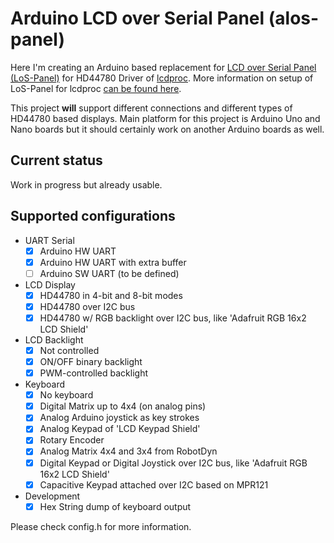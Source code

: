 # Arduino LCD over Serial Panel (alos-panel)

Here I'm creating an Arduino based replacement for [LCD over Serial Panel (LoS-Panel)](https://mlf.home.xs4all.nl/los/) for HD44780 Driver of [lcdproc](http://www.lcdproc.org/).
More information on setup of LoS-Panel for lcdproc [can be found here](http://lcdproc.sourceforge.net/docs/current-user.html#hd44780-los-panel).

This project **will** support different connections and different types of HD44780 based displays.
Main platform for this project is Arduino Uno and Nano boards but it should certainly work on another Arduino boards as well.

## Current status 
Work in progress but already usable.

## Supported configurations
- UART Serial
  - [x] Arduino HW UART
  - [x] Arduino HW UART with extra buffer
  - [ ] Arduino SW UART (to be defined)
- LCD Display
  - [x] HD44780 in 4-bit and 8-bit modes
  - [x] HD44780 over I2C bus
  - [x] HD44780 w/ RGB backlight over I2C bus, like 'Adafruit RGB 16x2 LCD Shield'
- LCD Backlight
  - [x] Not controlled
  - [x] ON/OFF binary backlight
  - [x] PWM-controlled backlight
- Keyboard
  - [x] No keyboard
  - [x] Digital Matrix up to 4x4 (on analog pins)
  - [x] Analog Arduino joystick as key strokes
  - [x] Analog Keypad of 'LCD Keypad Shield'
  - [x] Rotary Encoder
  - [x] Analog Matrix 4x4 and 3x4 from RobotDyn
  - [x] Digital Keypad or Digital Joystick over I2C bus, like 'Adafruit RGB 16x2 LCD Shield'
  - [x] Capacitive Keypad attached over I2C based on MPR121
- Development
  - [x] Hex String dump of keyboard output

Please check config.h for more information.
